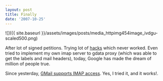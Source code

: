 ```yaml
---
layout: post
title: Finally
date: '2007-10-25'
---
```


 ![]({{ site.baseurl }}/assets/images/posts/media_httpimg454image_ivdgu-scaled500.png)

After lot of signed petitions. Trying lot of [hacks][1] which never worked. Even tried to implement my own imap server to gdata proxy (which was able to get the labels and mail headers), today, Google has made the dream of million of people true.

Since yesterday, [GMail supports IMAP access][2]. Yes, I tried it, and it works!.

[1]: http://search.cpan.org/%7Ekrs/GMail-IMAPD-0.93/lib/GMail/IMAPD.pm  
 [2]: http://gmailblog.blogspot.com/2007/10/sync-your-inbox-across-devices-with.html

